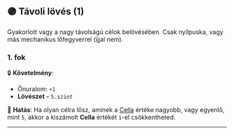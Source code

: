 ## 🟣 Távoli lövés (1)

Gyakorlott vagy a nagy távolságú célok belövésében. Csak nyílpuska, vagy más mechanikus lőfegyverrel (íjjal nem).

### 1. fok

🔒 **Követelmény**:
- Önuralom: `+1`
- **Lövészet**  **-** `5.szint`

🌟 **Hatás**: Ha olyan célra lősz, aminek a [Cella](../072_tavharc_ve_oszto_cella.md#cella) értéke nagyobb, vagy egyenlő, mint `5`, akkor a kiszámolt **Cella** értékét `1`-el csökkentheted.

---
